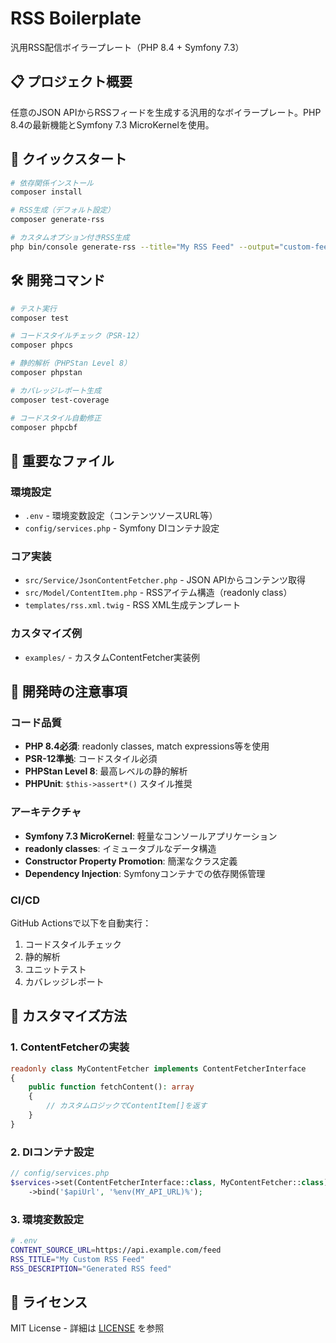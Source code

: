 # RSS Boilerplate

汎用RSS配信ボイラープレート（PHP 8.4 + Symfony 7.3）

## 📋 プロジェクト概要

任意のJSON APIからRSSフィードを生成する汎用的なボイラープレート。PHP 8.4の最新機能とSymfony 7.3 MicroKernelを使用。

## 🚀 クイックスタート

```bash
# 依存関係インストール
composer install

# RSS生成（デフォルト設定）
composer generate-rss

# カスタムオプション付きRSS生成
php bin/console generate-rss --title="My RSS Feed" --output="custom-feed.xml"
```

## 🛠️ 開発コマンド

```bash
# テスト実行
composer test

# コードスタイルチェック（PSR-12）
composer phpcs

# 静的解析（PHPStan Level 8）
composer phpstan

# カバレッジレポート生成
composer test-coverage

# コードスタイル自動修正
composer phpcbf
```

## 📁 重要なファイル

### 環境設定
- `.env` - 環境変数設定（コンテンツソースURL等）
- `config/services.php` - Symfony DIコンテナ設定

### コア実装
- `src/Service/JsonContentFetcher.php` - JSON APIからコンテンツ取得
- `src/Model/ContentItem.php` - RSSアイテム構造（readonly class）
- `templates/rss.xml.twig` - RSS XML生成テンプレート

### カスタマイズ例
- `examples/` - カスタムContentFetcher実装例

## 🔧 開発時の注意事項

### コード品質
- **PHP 8.4必須**: readonly classes, match expressions等を使用
- **PSR-12準拠**: コードスタイル必須
- **PHPStan Level 8**: 最高レベルの静的解析
- **PHPUnit**: `$this->assert*()` スタイル推奨

### アーキテクチャ
- **Symfony 7.3 MicroKernel**: 軽量なコンソールアプリケーション
- **readonly classes**: イミュータブルなデータ構造
- **Constructor Property Promotion**: 簡潔なクラス定義
- **Dependency Injection**: Symfonyコンテナでの依存関係管理

### CI/CD
GitHub Actionsで以下を自動実行：
1. コードスタイルチェック
2. 静的解析
3. ユニットテスト
4. カバレッジレポート

## 🔄 カスタマイズ方法

### 1. ContentFetcherの実装
```php
readonly class MyContentFetcher implements ContentFetcherInterface
{
    public function fetchContent(): array
    {
        // カスタムロジックでContentItem[]を返す
    }
}
```

### 2. DIコンテナ設定
```php
// config/services.php
$services->set(ContentFetcherInterface::class, MyContentFetcher::class)
    ->bind('$apiUrl', '%env(MY_API_URL)%');
```

### 3. 環境変数設定
```bash
# .env
CONTENT_SOURCE_URL=https://api.example.com/feed
RSS_TITLE="My Custom RSS Feed"
RSS_DESCRIPTION="Generated RSS feed"
```

## 📝 ライセンス

MIT License - 詳細は [LICENSE](LICENSE) を参照
